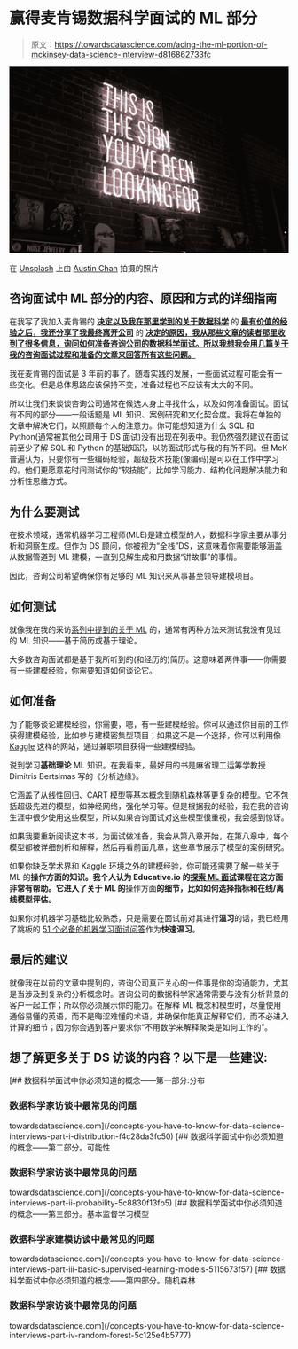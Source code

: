 # 赢得麦肯锡数据科学面试的 ML 部分

> 原文：<https://towardsdatascience.com/acing-the-ml-portion-of-mckinsey-data-science-interview-d816862733fc>

![](img/65632826aee2fb7f638b74427d5657b0.png)

在 [Unsplash](https://unsplash.com?utm_source=medium&utm_medium=referral) 上由 [Austin Chan](https://unsplash.com/@austinchan?utm_source=medium&utm_medium=referral) 拍摄的照片

## 咨询面试中 ML 部分的内容、原因和方式的详细指南

在我写了我加入麦肯锡的 [**决定以及我在那里学到的关于数据科学**](/why-i-joined-mckinsey-as-a-data-scientist-2fb3b586fd0d) 的 [**最有价值的经验之后，我还分享了我最终离开公司**](/5-lessons-mckinsey-taught-me-that-will-make-you-a-better-data-scientist-66cd9cc16aba) 的 [**决定的原因，我从那些文章的读者那里收到了很多信息，询问如何准备咨询公司的数据科学面试。所以我想我会用几篇关于我的咨询面试过程和准备的文章来回答所有这些问题。**](/why-i-left-mckinsey-as-a-data-scientist-30eec01504e5)

我在麦肯锡的面试是 3 年前的事了。随着实践的发展，一些面试过程可能会有一些变化。但是总体思路应该保持不变，准备过程也不应该有太大的不同。

所以让我们来谈谈咨询公司通常在候选人身上寻找什么，以及如何准备面试。面试有不同的部分——一般话题是 ML 知识、案例研究和文化契合度。我将在单独的文章中解决它们，以照顾每个人的注意力。你可能想知道为什么 SQL 和 Python(通常被其他公司用于 DS 面试)没有出现在列表中。我仍然强烈建议在面试前至少了解 SQL 和 Python 的基础知识，以防面试形式与我的有所不同。但 McK 普遍认为，只要你有一些编码经验，超级技术技能(像编码)是可以在工作中学习的。他们更愿意花时间测试你的“软技能”，比如学习能力、结构化问题解决能力和分析性思维方式。

## **为什么要测试**

在技术领域，通常机器学习工程师(MLE)是建立模型的人，数据科学家主要从事分析和洞察生成。但作为 DS 顾问，你被视为“全栈”DS，这意味着你需要能够涵盖从数据管道到 ML 建模，一直到见解生成和用数据“讲故事”的事情。

因此，咨询公司希望确保你有足够的 ML 知识来从事甚至领导建模项目。

## **如何测试**

就像我在我的采访[系列中提到的关于 ML](/concepts-you-have-to-know-for-data-science-interviews-part-iii-basic-supervised-learning-models-5115673f57) 的，通常有两种方法来测试我没有见过的 ML 知识——基于简历或基于理论。

大多数咨询面试都是基于我所听到的(和经历的)简历。这意味着两件事——你需要有一些建模经验，你需要知道如何谈论它。

## **如何准备**

为了能够谈论建模经验，你需要，嗯，有一些建模经验。你可以通过你目前的工作获得建模经验，比如参与建模密集型项目；如果这不是一个选择，你可以利用像 [Kaggle](https://www.kaggle.com/) 这样的网站，通过兼职项目获得一些建模经验。

说到学习**基础理论** ML 知识。在我看来，最好用的书是麻省理工运筹学教授 Dimitris Bertsimas 写的《分析边缘》。

它涵盖了从线性回归、CART 模型等基本概念到随机森林等更复杂的模型。它不包括超级先进的模型，如神经网络，强化学习等。但是根据我的经验，我在我的咨询生涯中很少使用这些模型，所以如果咨询面试对这些模型很重视，我会感到惊讶。

如果我要重新阅读这本书，为面试做准备，我会从第八章开始，在第八章中，每个模型都被详细剖析和解释，然后再看前面几章，这些章节展示了模型的案例研究。

如果你缺乏学术界和 Kaggle 环境之外的建模经验，你可能还需要了解一些关于 ML 的**操作方面的知识。我个人认为 Educative.io 的[探索 ML 面试](https://www.educative.io/module/grokking-ml-interview)课程在这方面非常有帮助。它进入了关于 ML 的**操作方面**的细节，比如如何选择指标和在线/离线模型评估。**

如果你对机器学习基础比较熟悉，只是需要在面试前对其进行**温习**的话，我已经用了跳板的 [51 个必备的机器学习面试问答](https://www.springboard.com/blog/data-science/machine-learning-interview-questions/)作为**快速温习**。

## 最后的建议

就像我在以前的文章中提到的，咨询公司真正关心的一件事是你的沟通能力，尤其是当涉及到复杂的分析概念时。咨询公司的数据科学家通常需要与没有分析背景的客户一起工作；所以你必须展示你的能力。在解释 ML 概念和模型时，尽量使用通俗易懂的英语，而不是晦涩难懂的术语，并确保你能真正解释它们，而不必进入计算的细节；因为你会遇到客户要求你“不用数学来解释聚类是如何工作的”。

## 想了解更多关于 DS 访谈的内容？以下是一些建议:

[](/concepts-you-have-to-know-for-data-science-interviews-part-i-distribution-f4c28da3fc50) [## 数据科学面试中你必须知道的概念——第一部分:分布

### 数据科学家访谈中最常见的问题

towardsdatascience.com](/concepts-you-have-to-know-for-data-science-interviews-part-i-distribution-f4c28da3fc50) [](/concepts-you-have-to-know-for-data-science-interviews-part-ii-probability-5c8830f13fb5) [## 数据科学面试中你必须知道的概念——第二部分。可能性

### 数据科学家访谈中最常见的问题

towardsdatascience.com](/concepts-you-have-to-know-for-data-science-interviews-part-ii-probability-5c8830f13fb5) [](/concepts-you-have-to-know-for-data-science-interviews-part-iii-basic-supervised-learning-models-5115673f57) [## 数据科学面试中你必须知道的概念——第三部分。基本监督学习模型

### 数据科学家建模访谈中最常见的问题

towardsdatascience.com](/concepts-you-have-to-know-for-data-science-interviews-part-iii-basic-supervised-learning-models-5115673f57) [](/concepts-you-have-to-know-for-data-science-interviews-part-iv-random-forest-5c125e4b5777) [## 数据科学面试中你必须知道的概念——第四部分。随机森林

### 数据科学家访谈中最常见的问题

towardsdatascience.com](/concepts-you-have-to-know-for-data-science-interviews-part-iv-random-forest-5c125e4b5777)